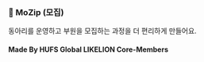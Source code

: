 ### :open_file_folder: MoZip (모집)

동아리를 운영하고 부원을 모집하는 과정을 더 편리하게 만들어요.

#### Made By HUFS Global LIKELION Core-Members